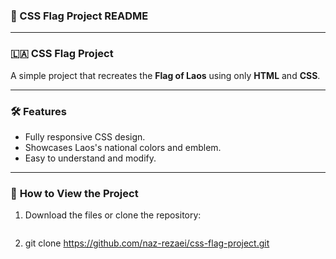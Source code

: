 ### 🌟 CSS Flag Project README  

---

### 🇱🇦 **CSS Flag Project**  

A simple project that recreates the **Flag of Laos** using only **HTML** and **CSS**.  

---

### 🛠 **Features**  
- Fully responsive CSS design.  
- Showcases Laos's national colors and emblem.  
- Easy to understand and modify.  

---

### 🚀 **How to View the Project**  
1. Download the files or clone the repository:  
   ```bash  
2. git clone https://github.com/naz-rezaei/css-flag-project.git  
